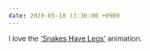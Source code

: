 ```yaml
---
date: 2020-05-18 13:36:00 +0900
---
```


I love the ['Snakes Have Legs'](https://youtu.be/0HXMYm4k6w0) animation.
